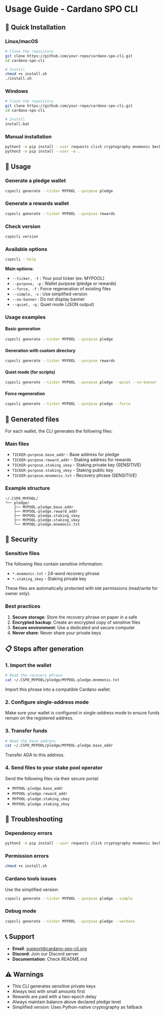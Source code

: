 # Usage Guide - Cardano SPO CLI

## 🚀 Quick Installation

### Linux/macOS

```bash
# Clone the repository
git clone https://github.com/your-repo/cardano-spo-cli.git
cd cardano-spo-cli

# Install
chmod +x install.sh
./install.sh
```

### Windows

```bash
# Clone the repository
git clone https://github.com/your-repo/cardano-spo-cli.git
cd cardano-spo-cli

# Install
install.bat
```

### Manual installation

```bash
python3 -m pip install --user requests click cryptography mnemonic bech32 colorama tqdm
python3 -m pip install --user -e .
```

## 📖 Usage

### Generate a pledge wallet

```bash
cspocli generate --ticker MYPOOL --purpose pledge
```

### Generate a rewards wallet

```bash
cspocli generate --ticker MYPOOL --purpose rewards
```

### Check version

```bash
cspocli version
```

### Available options

```bash
cspocli --help
```

**Main options:**

- `--ticker, -t` : Your pool ticker (ex: MYPOOL)
- `--purpose, -p` : Wallet purpose (pledge or rewards)
- `--force, -f` : Force regeneration of existing files
- `--simple, -s` : Use simplified version
- `--no-banner` : Do not display banner
- `--quiet, -q` : Quiet mode (JSON output)

### Usage examples

#### Basic generation

```bash
cspocli generate --ticker MYPOOL --purpose pledge
```

#### Generation with custom directory

```bash
cspocli generate --ticker MYPOOL --purpose rewards
```

#### Quiet mode (for scripts)

```bash
cspocli generate --ticker MYPOOL --purpose pledge --quiet --no-banner
```

#### Force regeneration

```bash
cspocli generate --ticker MYPOOL --purpose pledge --force
```

## 📁 Generated files

For each wallet, the CLI generates the following files:

### Main files

- `TICKER-purpose.base_addr` - Base address for pledge
- `TICKER-purpose.reward_addr` - Staking address for rewards
- `TICKER-purpose.staking_skey` - Staking private key (SENSITIVE)
- `TICKER-purpose.staking_vkey` - Staking public key
- `TICKER-purpose.mnemonic.txt` - Recovery phrase (SENSITIVE)

### Example structure

```
~/.CSPO_MYPOOL/
└── pledge/
    ├── MYPOOL-pledge.base_addr
    ├── MYPOOL-pledge.reward_addr
    ├── MYPOOL-pledge.staking_skey
    ├── MYPOOL-pledge.staking_vkey
    └── MYPOOL-pledge.mnemonic.txt
```

## 🔐 Security

### Sensitive files

The following files contain sensitive information:

- `*.mnemonic.txt` - 24-word recovery phrase
- `*.staking_skey` - Staking private key

These files are automatically protected with `600` permissions (read/write for owner only).

### Best practices

1. **Secure storage**: Store the recovery phrase on paper in a safe
2. **Encrypted backup**: Create an encrypted copy of sensitive files
3. **Secure environment**: Use a dedicated and secure computer
4. **Never share**: Never share your private keys

## 📋 Steps after generation

### 1. Import the wallet

```bash
# Read the recovery phrase
cat ~/.CSPO_MYPOOL/pledge/MYPOOL-pledge.mnemonic.txt
```

Import this phrase into a compatible Cardano wallet.

### 2. Configure single-address mode

Make sure your wallet is configured in single-address mode to ensure funds remain on the registered address.

### 3. Transfer funds

```bash
# Read the base address
cat ~/.CSPO_MYPOOL/pledge/MYPOOL-pledge.base_addr
```

Transfer ADA to this address.

### 4. Send files to your stake pool operator

Send the following files via their secure portal:

- `MYPOOL-pledge.base_addr`
- `MYPOOL-pledge.reward_addr`
- `MYPOOL-pledge.staking_skey`
- `MYPOOL-pledge.staking_vkey`

## 🔧 Troubleshooting

### Dependency errors

```bash
python3 -m pip install --user requests click cryptography mnemonic bech32 colorama tqdm
```

### Permission errors

```bash
chmod +x install.sh
```

### Cardano tools issues

Use the simplified version:

```bash
cspocli generate --ticker MYPOOL --purpose pledge --simple
```

### Debug mode

```bash
cspocli generate --ticker MYPOOL --purpose pledge --verbose
```

## 📞 Support

- **Email**: support@cardano-spo-cli.org
- **Discord**: Join our Discord server
- **Documentation**: Check README.md

## ⚠️ Warnings

- This CLI generates sensitive private keys
- Always test with small amounts first
- Rewards are paid with a two-epoch delay
- Always maintain balance above declared pledge level
- Simplified version: Uses Python-native cryptography as fallback
